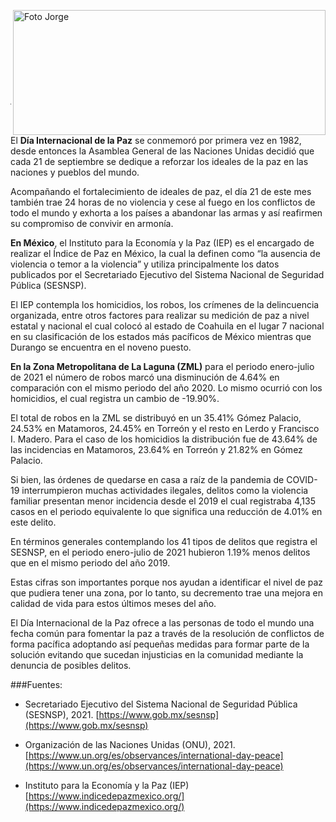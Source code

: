 
<p>
   <a title="ir a Otras Publicaciones" href="http://www.trcimplan.gob.mx/autores/jorge-fernando-del-moral-fraire.html"><img class="img-responsive contenido-imagen" src="../imagenes/128/lic-jorge-fernando-del-moral-fraire-top5.png" align="right" alt="Foto Jorge" width="500" height="200"></a>
</p>

</br></br></br></br></br></br></br></br>

---

El **Día Internacional de la Paz** se conmemoró por primera vez en 1982, desde entonces la Asamblea General de las Naciones Unidas decidió que cada 21 de septiembre se dedique a reforzar los ideales de la paz en las naciones y pueblos del mundo.

Acompañando el fortalecimiento de ideales de paz, el día 21 de este mes también trae 24 horas de no violencia y cese al fuego en los conflictos de todo el mundo y exhorta a los países a abandonar las armas y así reafirmen su compromiso de convivir en armonía.

**En México**, el Instituto para la Economía y la Paz (IEP) es el encargado de realizar el Índice de Paz en México, la cual la definen como “la ausencia de violencia o temor a la violencia” y utiliza principalmente los datos publicados por el Secretariado Ejecutivo del Sistema Nacional de Seguridad Pública (SESNSP).

El IEP contempla los homicidios, los robos, los crímenes de la delincuencia organizada, entre otros factores para realizar su medición de paz a nivel estatal y nacional el cual colocó al estado de Coahuila en el lugar 7 nacional en su clasificación de los estados más pacíficos de México mientras que Durango se encuentra en el noveno puesto.

**En la Zona Metropolitana de La Laguna (ZML)** para el periodo enero-julio de 2021 el número de robos marcó una disminución de 4.64% en comparación con el mismo periodo del año 2020. Lo mismo ocurrió con los homicidios, el cual registra un cambio de -19.90%.

El total de robos en la ZML se distribuyó en un 35.41% Gómez Palacio, 24.53% en Matamoros, 24.45% en Torreón y el resto en Lerdo y Francisco I. Madero. Para el caso de los homicidios la distribución fue de 43.64% de las incidencias en Matamoros, 23.64% en Torreón y 21.82% en Gómez Palacio.

Si bien, las órdenes de quedarse en casa a raíz de la pandemia de COVID-19 interrumpieron muchas actividades ilegales, delitos como la violencia familiar presentan menor incidencia desde el 2019 el cual registraba 4,135 casos en el periodo equivalente lo que significa una reducción de 4.01% en este delito.

En términos generales contemplando los 41 tipos de delitos que registra el SESNSP, en el periodo enero-julio de 2021 hubieron 1.19% menos delitos que en el mismo periodo del año 2019.

Estas cifras son importantes porque nos ayudan a identificar el nivel de paz que pudiera tener una zona, por lo tanto, su decremento trae una mejora en calidad de vida para estos últimos meses del año.

El Día Internacional de la Paz ofrece a las personas de todo el mundo una fecha común para fomentar la paz a través de la resolución de conflictos de forma pacífica adoptando así pequeñas medidas para formar parte de la solución evitando que sucedan injusticias en la comunidad mediante la denuncia de posibles delitos.



###Fuentes:

- Secretariado Ejecutivo del Sistema Nacional de Seguridad Pública (SESNSP), 2021. [https://www.gob.mx/sesnsp](https://www.gob.mx/sesnsp)

- Organización de las Naciones Unidas (ONU), 2021. [https://www.un.org/es/observances/international-day-peace](https://www.un.org/es/observances/international-day-peace)

- Instituto para la Economía y la Paz (IEP) [https://www.indicedepazmexico.org/](https://www.indicedepazmexico.org/)
